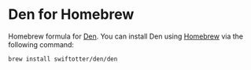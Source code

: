# Den for Homebrew
Homebrew formula for [Den](https://github.com/swiftotter/den). You can install Den using [Homebrew](https://brew.sh) via the following command:

    brew install swiftotter/den/den
